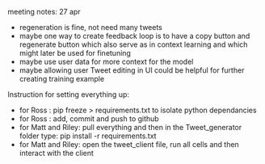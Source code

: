 meeting notes:
27 apr
- regeneration is fine, not need many tweets
- maybe one way to create feedback loop is to have a copy button and regenerate button which also serve as in context learning and which might later be used for finetuning
- maybe use user data for more context for the model
- maybe allowing user Tweet editing in UI could be helpful for further creating training example



Instruction for setting everything up:
- for Ross : pip freeze > requirements.txt to isolate python dependancies
- for Ross : add, commit and push to github
- for Matt and Riley: pull everything and then in the Tweet_generator folder type: pip install -r requirements.txt
- for Matt and Riley: open the tweet_client file, run all cells and then interact with the client